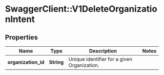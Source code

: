 # SwaggerClient::V1DeleteOrganizationIntent

## Properties
Name | Type | Description | Notes
------------ | ------------- | ------------- | -------------
**organization_id** | **String** | Unique identifier for a given Organization. | 

